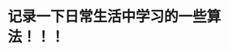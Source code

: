 <!--
 * @Author: chp
 * @Date: 2023-04-11 14:29:43
 * @LastEditTime: 2023-04-11 14:30:41
 * @LastEditors: your name
 * @Description: 
 * @FilePath: /python/Algorithm/Readme.md
 * 可以输入预定的版权声明、个性签名、空行等
-->
# 记录一下日常生活中学习的一些算法！！！

